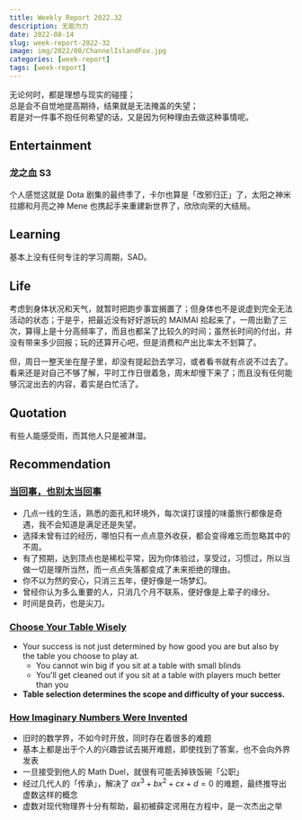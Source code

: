 ```yaml
---
title: Weekly Report 2022.32
description: 无能为力
date: 2022-08-14
slug: week-report-2022-32
image: img/2022/08/ChannelIslandFox.jpg
categories: [week-report]
tags: [week-report]
---
```


无论何时，都是理想与现实的碰撞；  
总是会不自觉地提高期待，结果就是无法掩盖的失望；  
若是对一件事不抱任何希望的话，又是因为何种理由去做这种事情呢。

## Entertainment

### 龙之血 S3

个人感觉这就是 Dota 剧集的最终季了，卡尔也算是「改邪归正」了，太阳之神米拉娜和月亮之神 Mene 也携起手来重建新世界了，欣欣向荣的大结局。

## Learning

基本上没有任何专注的学习周期，SAD。

## Life

考虑到身体状况和天气，就暂时把跑步事宜搁置了；但身体也不是说虚到完全无法活动的状态；于是乎，把最近没有好好游玩的 MAIMAI 拾起来了，一周出勤了三次，算得上是十分高频率了，而且也都呆了比较久的时间；虽然长时间的付出，并没有带来多少回报；玩的还算开心吧，但是消费和产出比率太不划算了。

但，周日一整天坐在屋子里，却没有提起劲去学习，或者看书就有点说不过去了。看来还是对自己不够了解，平时工作日很着急，周末却慢下来了；而且没有任何能够沉淀出去的内容，着实是白忙活了。

## Quotation

有些人能感受雨，而其他人只是被淋湿。

## Recommendation

### [当回事，也别太当回事](https://mp.weixin.qq.com/s/ETP5Z_Gx0CU7feM1E35zNA)

- 几点一线的生活，熟悉的面孔和环境外，每次误打误撞的味蕾旅行都像是奇遇，我不会知道是满足还是失望。
- 选择未曾有过的经历，哪怕只有一点点意外收获，都会变得难忘而忽略其中的不周。
- 有了预期，达到顶点也是稀松平常，因为你体验过，享受过，习惯过，所以当做一切是理所当然，而一点点失落都变成了未来拒绝的理由。
- 你不以为然的安心，只消三五年，便好像是一场梦幻。
- 曾经你认为多么重要的人，只消几个月不联系，便好像是上辈子的缘分。
- 时间是良药，也是尖刀。

### [Choose Your Table Wisely](https://blog.nateliason.com/p/table-selection)

- Your success is not just determined by how good you are but also by the table you choose to play at.
  - You cannot win big if you sit at a table with small blinds
  - You'll get cleaned out if you sit at a table with players much better than you
- **Table selection determines the scope and difficulty of your success.**

### [How Imaginary Numbers Were Invented](https://www.youtube.com/watch?v=cUzklzVXJwo)

- 旧时的数学界，不如今时开放，同时存在着很多的难题
- 基本上都是出于个人的兴趣尝试去揭开难题，即使找到了答案，也不会向外界发表
- 一旦接受到他人的 Math Duel，就很有可能丢掉铁饭碗「公职」
- 经过几代人的「传承」，解决了 $ax^3+bx^2+cx+d=0$ 的难题，最终推导出虚数这样的概念
- 虚数对现代物理界十分有帮助，最初被薛定谔用在方程中，是一次杰出之举
